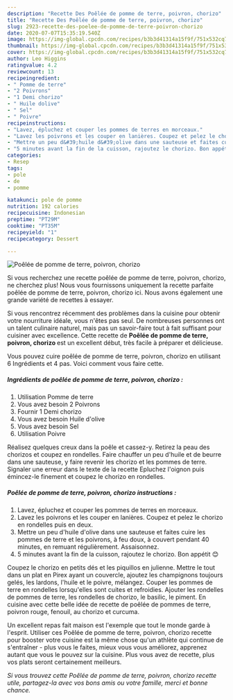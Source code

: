 ```yaml
---
description: "Recette Des Poêlée de pomme de terre, poivron, chorizo"
title: "Recette Des Poêlée de pomme de terre, poivron, chorizo"
slug: 2923-recette-des-poelee-de-pomme-de-terre-poivron-chorizo
date: 2020-07-07T15:35:19.540Z
image: https://img-global.cpcdn.com/recipes/b3b3d41314a15f9f/751x532cq70/poelee-de-pomme-de-terre-poivron-chorizo-photo-principale-de-la-recette.jpg
thumbnail: https://img-global.cpcdn.com/recipes/b3b3d41314a15f9f/751x532cq70/poelee-de-pomme-de-terre-poivron-chorizo-photo-principale-de-la-recette.jpg
cover: https://img-global.cpcdn.com/recipes/b3b3d41314a15f9f/751x532cq70/poelee-de-pomme-de-terre-poivron-chorizo-photo-principale-de-la-recette.jpg
author: Leo Higgins
ratingvalue: 4.2
reviewcount: 13
recipeingredient:
- " Pomme de terre"
- "2 Poivrons"
- "1 Demi chorizo"
- " Huile dolive"
- " Sel"
- " Poivre"
recipeinstructions:
- "Lavez, épluchez et couper les pommes de terres en morceaux."
- "Lavez les poivrons et les couper en lanières. Coupez et pelez le chorizo en rondelles puis en deux."
- "Mettre un peu d&#39;huile d&#39;olive dans une sauteuse et faites cuire les pommes de terre et les poivrons, à feu doux, à couvert pendant 40 minutes, en remuant régulièrement. Assaisonnez."
- "5 minutes avant la fin de la cuisson, rajoutez le chorizo. Bon appétit 😊"
categories:
- Resep
tags:
- pole
- de
- pomme

katakunci: pole de pomme 
nutrition: 192 calories
recipecuisine: Indonesian
preptime: "PT29M"
cooktime: "PT35M"
recipeyield: "1"
recipecategory: Dessert

---
```



![Poêlée de pomme de terre, poivron, chorizo](https://img-global.cpcdn.com/recipes/b3b3d41314a15f9f/751x532cq70/poelee-de-pomme-de-terre-poivron-chorizo-photo-principale-de-la-recette.jpg)

Si vous recherchez une recette poêlée de pomme de terre, poivron, chorizo, ne cherchez plus! Nous vous fournissons uniquement la recette parfaite poêlée de pomme de terre, poivron, chorizo ici. Nous avons également une grande variété de recettes à essayer.

Si vous rencontrez récemment des problèmes dans la cuisine pour obtenir votre nourriture idéale, vous n'êtes pas seul. De nombreuses personnes ont un talent culinaire naturel, mais pas un savoir-faire tout à fait suffisant pour cuisiner avec excellence. Cette recette de <strong> Poêlée de pomme de terre, poivron, chorizo </strong> est un excellent début, très facile à préparer et délicieuse.

<!--inarticleads1-->

Vous pouvez cuire poêlée de pomme de terre, poivron, chorizo en utilisant 6 Ingrédients et 4 pas. Voici comment vous faire cette.

##### Ingrédients de poêlée de pomme de terre, poivron, chorizo :

1. Utilisation  Pomme de terre
1. Vous avez besoin 2 Poivrons
1. Fournir 1 Demi chorizo
1. Vous avez besoin  Huile d&#39;olive
1. Vous avez besoin  Sel
1. Utilisation  Poivre


Réalisez quelques creux dans la poêle et cassez-y. Retirez la peau des chorizos et coupez en rondelles. Faire chauffer un peu d&#39;huile et de beurre dans une sauteuse, y faire revenir les chorizo et les pommes de terre. Signaler une erreur dans le texte de la recette Epluchez l&#39;oignon puis émincez-le finement et coupez le chorizo en rondelles. 

<!--inarticleads2-->

##### Poêlée de pomme de terre, poivron, chorizo instructions :

1. Lavez, épluchez et couper les pommes de terres en morceaux.
1. Lavez les poivrons et les couper en lanières. Coupez et pelez le chorizo en rondelles puis en deux.
1. Mettre un peu d&#39;huile d&#39;olive dans une sauteuse et faites cuire les pommes de terre et les poivrons, à feu doux, à couvert pendant 40 minutes, en remuant régulièrement. Assaisonnez.
1. 5 minutes avant la fin de la cuisson, rajoutez le chorizo. Bon appétit 😊


Coupez le chorizo en petits dés et les piquillos en julienne. Mettre le tout dans un plat en Pirex ayant un couvercle, ajoutez les champignons toujours gelés, les lardons, l&#39;huile et le poivre, mélangez. Couper les pommes de terre en rondelles lorsqu&#39;elles sont cuites et refroidies. Ajouter les rondelles de pommes de terre, les rondelles de chorizo, le basilic, le piment. En cuisine avec cette belle idée de recette de poêlée de pommes de terre, poivron rouge, fenouil, au chorizo et curcuma. 

<!--inarticleads1-->

<p>
Un excellent repas fait maison est l'exemple que tout le monde garde à l'esprit. Utiliser ces Poêlée de pomme de terre, poivron, chorizo recette pour booster votre cuisine est la même chose qu'un athlète qui continue de s'entraîner - plus vous le faites, mieux vous vous améliorez, apprenez autant que vous le pouvez sur la cuisine. Plus vous avez de recette, plus vos plats seront certainement meilleurs.
</p>

<p>
<i>Si vous trouvez cette Poêlée de pomme de terre, poivron, chorizo recette utile, partagez-la avec vos bons amis ou votre famille, merci et bonne chance.</i>
</p>
